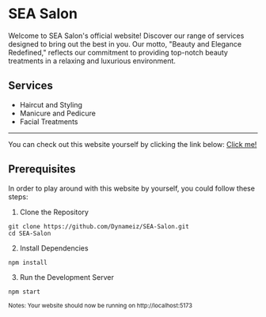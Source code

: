 # SEA Salon
Welcome to SEA Salon's official website! Discover our range of services designed to bring out the best in you. Our motto, "Beauty and Elegance Redefined," reflects our commitment to providing top-notch beauty treatments in a relaxing and luxurious environment.

## Services
- Haircut and Styling
- Manicure and Pedicure
- Facial Treatments

<hr>

You can check out this website yourself by clicking the link below:
<a href="https://dynameiz.github.io/SEA-Salon/">Click me!</a>

## Prerequisites
In order to play around with this website by yourself, you could follow these steps:

1. Clone the Repository
```
git clone https://github.com/Dynameiz/SEA-Salon.git
cd SEA-Salon
```

2. Install Dependencies
```
npm install
```

3. Run the Development Server
```
npm start
```
<sub>Notes: Your website should now be running on http://localhost:5173</sub>